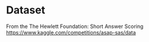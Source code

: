 # Dataset
From the The Hewlett Foundation: Short Answer Scoring
https://www.kaggle.com/competitions/asap-sas/data
